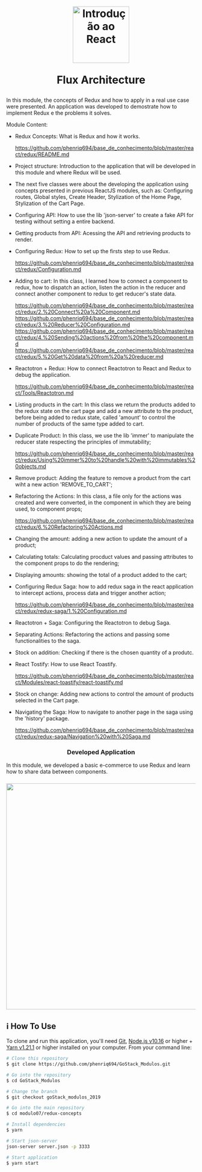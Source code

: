 <h1 align="center">
  <img 
    alt="Introdução ao React" src="https://user-images.githubusercontent.com/54601930/79169629-4c466d00-7dc3-11ea-8075-a2644b91f42d.png" 
    width="150px"
  />

  <p>
    Flux Architecture
  </p>
</h1>

In this module, the concepts of Redux and how to apply in a real use case were presented. An application was developed to demostrate how to implement Redux e the problems it solves. 

Module Content:

- Redux Concepts: What is Redux and how it works. 

  https://github.com/phenriq694/base_de_conhecimento/blob/master/react/redux/README.md

- Project structure: Introduction to the application that will be developed in this module and where Redux will be used.

- The next five classes were about the developing the application using concepts presented in previous ReactJS modules, such as: Configuring routes, Global styles, Create Header, Stylization of the Home Page, Stylization of the Cart Page.

- Configuring API: How to use the lib 'json-server' to create a fake API for testing without setting a entire backend. 

- Getting products from API: Acessing the API and retrieving products to render.

- Configuring Redux: How to set up the firsts step to use Redux.

  https://github.com/phenriq694/base_de_conhecimento/blob/master/react/redux/Configuration.md

- Adding to cart: In this class, I learned how to connect a component to redux, how to dispatch an action, listen the action in the reducer and connect another component to redux to get reducer's state data.

  https://github.com/phenriq694/base_de_conhecimento/blob/master/react/redux/2.%20Connect%20a%20Component.md
  https://github.com/phenriq694/base_de_conhecimento/blob/master/react/redux/3.%20Reducer%20Configuration.md
  https://github.com/phenriq694/base_de_conhecimento/blob/master/react/redux/4.%20Sending%20actions%20from%20the%20component.md
  https://github.com/phenriq694/base_de_conhecimento/blob/master/react/redux/5.%20Get%20data%20from%20a%20reducer.md

- Reactotron + Redux: How to connect Reactotron to React and Redux to debug the application.

  https://github.com/phenriq694/base_de_conhecimento/blob/master/react/Tools/Reactotron.md

- Listing products in the cart: In this class we return the products added to the redux state on the cart page and add a new attribute to the product, before being added to redux state, called 'amount' to control the number of products of the same type added to cart. 

- Duplicate Product: In this class, we use the lib 'immer' to manipulate the reducer state respecting the principles of immutability; 

  https://github.com/phenriq694/base_de_conhecimento/blob/master/react/redux/Using%20immer%20to%20handle%20with%20immutables%20objects.md
  
- Remove product: Adding the feature to remove a product from the cart wiht a new action 'REMOVE_TO_CART';

- Refactoring the Actions: In this class, a file only for the actions was created and were converted, in the component in which they are being used, to component props;

  https://github.com/phenriq694/base_de_conhecimento/blob/master/react/redux/6.%20Refactoring%20Actions.md

- Changing the amount: adding a new action to update the amount of a product;

- Calculating totals: Calculating procduct values and passing attributes to the component props to do the rendering;

- Displaying amounts: showing the total of a product added to the cart; 

- Configuring Redux Saga: how to add redux saga in the react application to intercept actions, process data and trigger another action; 

  https://github.com/phenriq694/base_de_conhecimento/blob/master/react/redux/redux-saga/1.%20Configuration.md

- Reactotron + Saga: Configuring the Reactotron to debug Saga. 

- Separating Actions: Refactoring the actions and passing some functionalities to the saga. 

- Stock on addition: Checking if there is the chosen quantity of a produtc.

- React Tostify: How to use React Toastify.

  https://github.com/phenriq694/base_de_conhecimento/blob/master/react/Modules/react-toastify/react-toastify.md

- Stock on change: Adding new actions to control the amount of products selected in the Cart page. 

- Navigating the Saga: How to navigate to another page in the saga using the 'history' package. 

  https://github.com/phenriq694/base_de_conhecimento/blob/master/react/redux/redux-saga/Navigation%20with%20Saga.md

<h3 align="center"> Developed Application </h3>
In this module, we developed a basic e-commerce to use Redux and learn how to share data between components. 

<h3 align="center">
  <img src="https://user-images.githubusercontent.com/54601930/69002519-a9e79380-08cf-11ea-83cf-42954307dfb2.gif" width="600px" />
</h3>

## :information_source: How To Use

To clone and run this application, you'll need [Git](https://git-scm.com), [Node.js v10.16][nodejs] or higher + [Yarn v1.21.1][yarn] or higher installed on your computer. From your command line:

```bash
# Clone this repository
$ git clone https://github.com/phenriq694/GoStack_Modulos.git

# Go into the repository
$ cd GoStack_Modulos

# Change the branch
$ git checkout goStack_modulos_2019

# Go into the main repository
$ cd modulo07/redux-concepts

# Install dependencies
$ yarn 

# Start json-server
json-server server.json -p 3333

# Start application
$ yarn start
```

[nodejs]: https://nodejs.org/
[yarn]: https://yarnpkg.com/